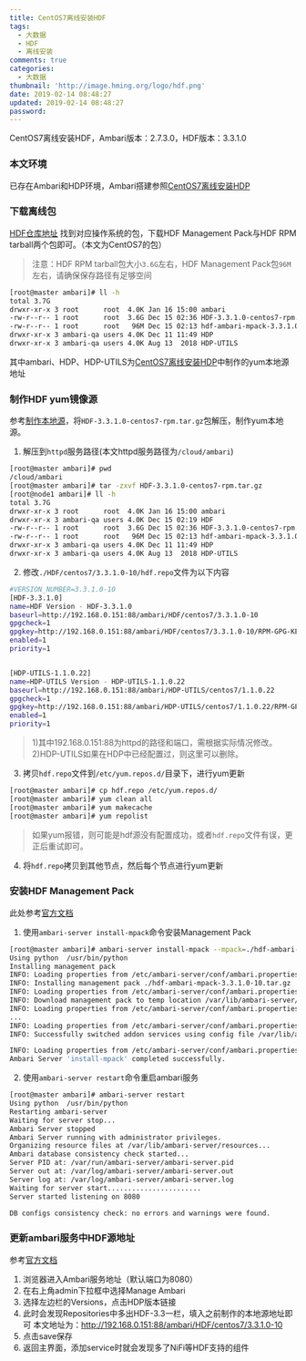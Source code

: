 ```yaml
---
title: CentOS7离线安装HDF
tags:
  - 大数据
  - HDF
  - 离线安装
comments: true
categories:
  - 大数据
thumbnail: 'http://image.hming.org/logo/hdf.png'
date: 2019-02-14 08:48:27
updated: 2019-02-14 08:48:27
password:
---
```

CentOS7离线安装HDF，Ambari版本：2.7.3.0，HDF版本：3.3.1.0
<!-- more -->
### 本文环境
已存在Ambari和HDP环境，Ambari搭建参照[CentOS7离线安装HDP](https://blog.hming.org/2019/01/09/CentOS7%E7%A6%BB%E7%BA%BF%E5%AE%89%E8%A3%85HDP/)

### 下载离线包
[HDF仓库地址](https://docs.hortonworks.com/HDPDocuments/HDF3/HDF-3.3.1/release-notes/content/hdf_repository_locations.html)
找到对应操作系统的包，下载HDF Management Pack与HDF RPM tarball两个包即可。（本文为CentOS7的包）
> 注意：HDF RPM tarball包大小`3.6G`左右，HDF Management Pack包`96M`左右，请确保保存路径有足够空间
```bash
[root@master ambari]# ll -h
total 3.7G
drwxr-xr-x 3 root      root  4.0K Jan 16 15:00 ambari
-rw-r--r-- 1 root      root  3.6G Dec 15 02:36 HDF-3.3.1.0-centos7-rpm.tar.gz
-rw-r--r-- 1 root      root   96M Dec 15 02:13 hdf-ambari-mpack-3.3.1.0-10.tar.gz
drwxr-xr-x 3 ambari-qa users 4.0K Dec 11 11:49 HDP
drwxr-xr-x 3 ambari-qa users 4.0K Aug 13  2018 HDP-UTILS
```
其中ambari、HDP、HDP-UTILS为[CentOS7离线安装HDP](https://blog.hming.org/2019/01/09/CentOS7%E7%A6%BB%E7%BA%BF%E5%AE%89%E8%A3%85HDP/)中制作的yum本地源地址

### 制作HDF yum镜像源
参考[制作本地源](https://blog.hming.org/2019/01/09/CentOS7%E7%A6%BB%E7%BA%BF%E5%AE%89%E8%A3%85HDP/#%E5%88%B6%E4%BD%9C%E6%9C%AC%E5%9C%B0%E6%BA%90)，将`HDF-3.3.1.0-centos7-rpm.tar.gz`包解压，制作yum本地源。
1. 解压到`httpd`服务路径(本文httpd服务路径为`/cloud/ambari`)
```bash
[root@master ambari]# pwd
/cloud/ambari
[root@master ambari]# tar -zxvf HDF-3.3.1.0-centos7-rpm.tar.gz 
[root@node1 ambari]# ll -h
total 3.7G
drwxr-xr-x 3 root      root  4.0K Jan 16 15:00 ambari
drwxr-xr-x 3 ambari-qa users 4.0K Dec 15 02:19 HDF
-rw-r--r-- 1 root      root  3.6G Dec 15 02:36 HDF-3.3.1.0-centos7-rpm.tar.gz
-rw-r--r-- 1 root      root   96M Dec 15 02:13 hdf-ambari-mpack-3.3.1.0-10.tar.gz
drwxr-xr-x 3 ambari-qa users 4.0K Dec 11 11:49 HDP
drwxr-xr-x 3 ambari-qa users 4.0K Aug 13  2018 HDP-UTILS
```
2. 修改`./HDF/centos7/3.3.1.0-10/hdf.repo`文件为以下内容
```bash
#VERSION_NUMBER=3.3.1.0-10
[HDF-3.3.1.0]
name=HDF Version - HDF-3.3.1.0
baseurl=http://192.168.0.151:88/ambari/HDF/centos7/3.3.1.0-10
gpgcheck=1
gpgkey=http://192.168.0.151:88/ambari/HDF/centos7/3.3.1.0-10/RPM-GPG-KEY/RPM-GPG-KEY-Jenkins
enabled=1
priority=1


[HDP-UTILS-1.1.0.22]
name=HDP-UTILS Version - HDP-UTILS-1.1.0.22
baseurl=http://192.168.0.151:88/ambari/HDP-UTILS/centos7/1.1.0.22
gpgcheck=1
gpgkey=http://192.168.0.151:88/ambari/HDP-UTILS/centos7/1.1.0.22/RPM-GPG-KEY/RPM-GPG-KEY-Jenkins
enabled=1
priority=1
```
> 1)其中192.168.0.151:88为httpd的路径和端口，需根据实际情况修改。
> 2)HDP-UTILS如果在HDP中已经配置过，则这里可以删除。

3. 拷贝`hdf.repo`文件到`/etc/yum.repos.d/`目录下，进行yum更新
```bash
[root@master ambari]# cp hdf.repo /etc/yum.repos.d/
[root@master ambari]# yum clean all
[root@master ambari]# yum makecache
[root@master ambari]# yum repolist
```
> 如果yum报错，则可能是hdf源没有配置成功，或者`hdf.repo`文件有误，更正后重试即可。

4. 将`hdf.repo`拷贝到其他节点，然后每个节点进行yum更新

### 安装HDF Management Pack
此处参考[官方文档](https://docs.hortonworks.com/HDPDocuments/HDF3/HDF-3.3.1/installing-hdf-on-hdp/content/installing_the_hdf_management_pack.html)
1. 使用`ambari-server install-mpack`命令安装Management Pack
```bash
[root@master ambari]# ambari-server install-mpack --mpack=./hdf-ambari-mpack-3.3.1.0-10.tar.gz --verbose
Using python  /usr/bin/python
Installing management pack
INFO: Loading properties from /etc/ambari-server/conf/ambari.properties
INFO: Installing management pack ./hdf-ambari-mpack-3.3.1.0-10.tar.gz
INFO: Loading properties from /etc/ambari-server/conf/ambari.properties
INFO: Download management pack to temp location /var/lib/ambari-server/data/tmp/hdf-ambari-mpack-3.3.1.0-10.tar.gz
INFO: Loading properties from /etc/ambari-server/conf/ambari.properties
...
INFO: Loading properties from /etc/ambari-server/conf/ambari.properties
INFO: Successfully switched addon services using config file /var/lib/ambari-server/resources/mpacks/hdf-ambari-mpack-3.3.1.0-10/hooks/HDF-3.3.json

INFO: Loading properties from /etc/ambari-server/conf/ambari.properties
Ambari Server 'install-mpack' completed successfully.
```
2. 使用`ambari-server restart`命令重启ambari服务
```bash
[root@master ambari]# ambari-server restart
Using python  /usr/bin/python
Restarting ambari-server
Waiting for server stop...
Ambari Server stopped
Ambari Server running with administrator privileges.
Organizing resource files at /var/lib/ambari-server/resources...
Ambari database consistency check started...
Server PID at: /var/run/ambari-server/ambari-server.pid
Server out at: /var/log/ambari-server/ambari-server.out
Server log at: /var/log/ambari-server/ambari-server.log
Waiting for server start.......................
Server started listening on 8080

DB configs consistency check: no errors and warnings were found.
```

### 更新ambari服务中HDF源地址
参考[官方文档](https://docs.hortonworks.com/HDPDocuments/HDF3/HDF-3.3.1/installing-hdf-on-hdp/content/update_the_hdf_base_url.html)
1. 浏览器进入Ambari服务地址（默认端口为8080）
2. 在右上角admin下拉框中选择Manage Ambari
3. 选择左边栏的Versions，点击HDP版本链接
4. 此时会发现Repositories中多出HDF-3.3一栏，填入之前制作的本地源地址即可
本文地址为：http://192.168.0.151:88/ambari/HDF/centos7/3.3.1.0-10
5. 点击save保存
6. 返回主界面，添加service时就会发现多了NiFi等HDF支持的组件